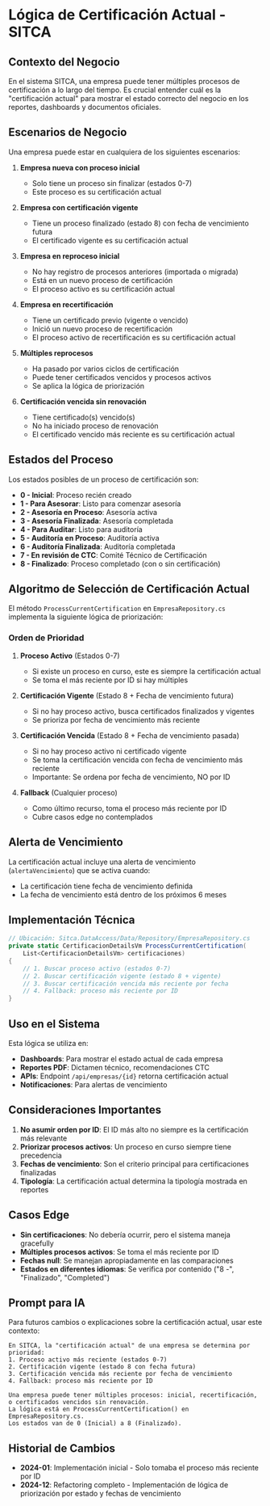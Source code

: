 # Lógica de Certificación Actual - SITCA

## Contexto del Negocio

En el sistema SITCA, una empresa puede tener múltiples procesos de certificación a lo largo del tiempo. Es crucial entender cuál es la "certificación actual" para mostrar el estado correcto del negocio en los reportes, dashboards y documentos oficiales.

## Escenarios de Negocio

Una empresa puede estar en cualquiera de los siguientes escenarios:

1. **Empresa nueva con proceso inicial**
   - Solo tiene un proceso sin finalizar (estados 0-7)
   - Este proceso es su certificación actual

2. **Empresa con certificación vigente**
   - Tiene un proceso finalizado (estado 8) con fecha de vencimiento futura
   - El certificado vigente es su certificación actual

3. **Empresa en reproceso inicial**
   - No hay registro de procesos anteriores (importada o migrada)
   - Está en un nuevo proceso de certificación
   - El proceso activo es su certificación actual

4. **Empresa en recertificación**
   - Tiene un certificado previo (vigente o vencido)
   - Inició un nuevo proceso de recertificación
   - El proceso activo de recertificación es su certificación actual

5. **Múltiples reprocesos**
   - Ha pasado por varios ciclos de certificación
   - Puede tener certificados vencidos y procesos activos
   - Se aplica la lógica de priorización

6. **Certificación vencida sin renovación**
   - Tiene certificado(s) vencido(s)
   - No ha iniciado proceso de renovación
   - El certificado vencido más reciente es su certificación actual

## Estados del Proceso

Los estados posibles de un proceso de certificación son:

- **0 - Inicial**: Proceso recién creado
- **1 - Para Asesorar**: Listo para comenzar asesoría
- **2 - Asesoría en Proceso**: Asesoría activa
- **3 - Asesoría Finalizada**: Asesoría completada
- **4 - Para Auditar**: Listo para auditoría
- **5 - Auditoría en Proceso**: Auditoría activa
- **6 - Auditoría Finalizada**: Auditoría completada
- **7 - En revisión de CTC**: Comité Técnico de Certificación
- **8 - Finalizado**: Proceso completado (con o sin certificación)

## Algoritmo de Selección de Certificación Actual

El método `ProcessCurrentCertification` en `EmpresaRepository.cs` implementa la siguiente lógica de priorización:

### Orden de Prioridad

1. **Proceso Activo** (Estados 0-7)
   - Si existe un proceso en curso, este es siempre la certificación actual
   - Se toma el más reciente por ID si hay múltiples

2. **Certificación Vigente** (Estado 8 + Fecha de vencimiento futura)
   - Si no hay proceso activo, busca certificados finalizados y vigentes
   - Se prioriza por fecha de vencimiento más reciente

3. **Certificación Vencida** (Estado 8 + Fecha de vencimiento pasada)
   - Si no hay proceso activo ni certificado vigente
   - Se toma la certificación vencida con fecha de vencimiento más reciente
   - Importante: Se ordena por fecha de vencimiento, NO por ID

4. **Fallback** (Cualquier proceso)
   - Como último recurso, toma el proceso más reciente por ID
   - Cubre casos edge no contemplados

## Alerta de Vencimiento

La certificación actual incluye una alerta de vencimiento (`alertaVencimiento`) que se activa cuando:
- La certificación tiene fecha de vencimiento definida
- La fecha de vencimiento está dentro de los próximos 6 meses

## Implementación Técnica

```csharp
// Ubicación: Sitca.DataAccess/Data/Repository/EmpresaRepository.cs
private static CertificacionDetailsVm ProcessCurrentCertification(
    List<CertificacionDetailsVm> certificaciones)
{
    // 1. Buscar proceso activo (estados 0-7)
    // 2. Buscar certificación vigente (estado 8 + vigente)
    // 3. Buscar certificación vencida más reciente por fecha
    // 4. Fallback: proceso más reciente por ID
}
```

## Uso en el Sistema

Esta lógica se utiliza en:
- **Dashboards**: Para mostrar el estado actual de cada empresa
- **Reportes PDF**: Dictamen técnico, recomendaciones CTC
- **APIs**: Endpoint `/api/empresas/{id}` retorna certificación actual
- **Notificaciones**: Para alertas de vencimiento

## Consideraciones Importantes

1. **No asumir orden por ID**: El ID más alto no siempre es la certificación más relevante
2. **Priorizar procesos activos**: Un proceso en curso siempre tiene precedencia
3. **Fechas de vencimiento**: Son el criterio principal para certificaciones finalizadas
4. **Tipología**: La certificación actual determina la tipología mostrada en reportes

## Casos Edge

- **Sin certificaciones**: No debería ocurrir, pero el sistema maneja gracefully
- **Múltiples procesos activos**: Se toma el más reciente por ID
- **Fechas null**: Se manejan apropiadamente en las comparaciones
- **Estados en diferentes idiomas**: Se verifica por contenido ("8 -", "Finalizado", "Completed")

## Prompt para IA

Para futuros cambios o explicaciones sobre la certificación actual, usar este contexto:

```
En SITCA, la "certificación actual" de una empresa se determina por prioridad:
1. Proceso activo más reciente (estados 0-7)
2. Certificación vigente (estado 8 con fecha futura)
3. Certificación vencida más reciente por fecha de vencimiento
4. Fallback: proceso más reciente por ID

Una empresa puede tener múltiples procesos: inicial, recertificación, o certificados vencidos sin renovación. 
La lógica está en ProcessCurrentCertification() en EmpresaRepository.cs.
Los estados van de 0 (Inicial) a 8 (Finalizado).
```

## Historial de Cambios

- **2024-01**: Implementación inicial - Solo tomaba el proceso más reciente por ID
- **2024-12**: Refactoring completo - Implementación de lógica de priorización por estado y fechas de vencimiento